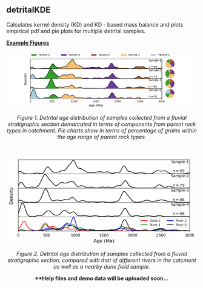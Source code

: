 ## detritalKDE
Calculates kernel density (KD) and KD - based mass balance and plots empirical pdf and pie plots for multiple detrital samples.
&nbsp;
&nbsp;
&nbsp;
 
<p align="left">
  <div class="text-purple">
    <b><a href="#" class="text-inherit">Example Figures</a></b>
  </div>
</p>

<p align="center">
  <img src="https://github.com/ramendra1990/detritalKDE/blob/master/demo%20figures/Figure_1.png">
</p>

<p align="center">
  <I>Figure 1. Detrital age distribution of samples collected from a fluvial stratigraphic section demarcated in terms of components from parent rock types in catchment. Pie charts show in terms of percentage of grains within the age range of parent rock types.</I>
</p>
&nbsp;
&nbsp;
&nbsp;
&nbsp;

<p align="center">
  <img src="https://github.com/ramendra1990/detritalKDE/blob/master/demo%20figures/Figure_2.png">
</p>

<p align="center">
  <I>Figure 2. Detrital age distribution of samples collected from a fluvial stratigraphic section, compared with that of different rivers in the catcment as well as a nearby dune field sample.</I>
</p>

<p align="center">
  <b>**Help files and demo data will be uploaded soon...</b>
</p>
